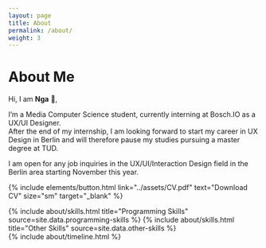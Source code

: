 ```yaml
---
layout: page
title: About
permalink: /about/
weight: 3
---
```


# **About Me**

Hi, I am **Nga** :wave:, <!-- **{{ site.author.name }}** -->

I’m a Media Computer Science student, currently interning at Bosch.IO as a UX/UI Designer. <br>
After the end of my internship, I am looking forward to start my career in UX Design in Berlin and will therefore pause my studies pursuing a master degree at TUD.

I am open for any job inquiries in the UX/UI/Interaction Design field in the Berlin area starting November this year.

<!-- 
Through various university projects I’ve learned the basics of media design including UI and UX design but would love to get a deeper understanding of work flows and how to improve my designs. <br>
I have always admired a great functioning user experience and want to create designs that help people and that they love to use. I cannot wait to work on valuable and real projects :)
-->

{% include elements/button.html link="../assets/CV.pdf" text="Download CV" size="sm" target="_blank" %}

<div class="row">
{% include about/skills.html title="Programming Skills" source=site.data.programming-skills %}
{% include about/skills.html title="Other Skills" source=site.data.other-skills %}
</div>

<div class="row">
{% include about/timeline.html %}
</div>

<!-- 
## Certificates

{% capture carousel_images %}
../assets/Coursera UMJRQRCVQJC9.png
{% endcapture %}
{% include elements/carousel.html %}
-->